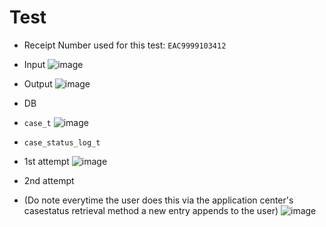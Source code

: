 # Test
* Receipt Number used for this test: `EAC9999103412`

* Input
![image](https://github.com/user-attachments/assets/f0298069-986c-45e6-af2e-b01425981055)
* Output
![image](https://github.com/user-attachments/assets/0129efea-fe72-4e4f-bb90-739a6992d86a)


* DB
* `case_t`
![image](https://github.com/user-attachments/assets/fbf6ff6b-2f6b-4c06-9d87-415630108747)

* `case_status_log_t`
* 1st attempt
![image](https://github.com/user-attachments/assets/cca5f234-aab2-46d0-9a28-4372877c1d90)

* 2nd attempt
* (Do note everytime the user does this via the application center's casestatus retrieval method a new entry appends to the user)
![image](https://github.com/user-attachments/assets/891ae66a-0dc9-4ba8-8669-ed3bed2efc8a)
